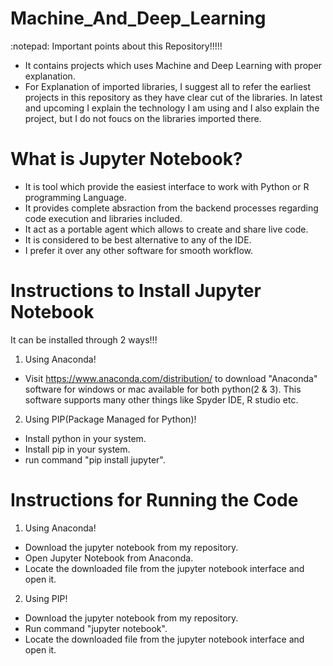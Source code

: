 # Machine_And_Deep_Learning

 :notepad: Important points about this Repository!!!!!

- It contains projects which uses Machine and Deep Learning with proper explanation.
- For Explanation of imported libraries, I suggest all to refer the earliest projects in this repository as they have clear cut of the libraries. In latest and upcoming I explain the technology I am using and I also explain the project, but I do not foucs on the libraries imported there. 


# What is Jupyter Notebook?

- It is tool which provide the easiest interface to work with Python or R programming Language.
- It provides complete absraction from the backend processes regarding code execution and libraries included.
- It act as a portable agent which allows to create and share live code.
- It is considered to be best alternative to any of the IDE.
- I prefer it over any other software for smooth workflow.


# Instructions to Install Jupyter Notebook

It can be installed through 2 ways!!!

1. Using Anaconda!

 - Visit https://www.anaconda.com/distribution/ to download "Anaconda" software for windows or mac available for both python(2 & 3). This software supports many other things like Spyder IDE, R studio etc. 

2. Using PIP(Package Managed for Python)!

 - Install python in your system.
 - Install pip in your system.
 - run command "pip install jupyter".


# Instructions for Running the Code

1. Using Anaconda!

 - Download the jupyter notebook from my repository.
 - Open Jupyter Notebook from Anaconda.
 - Locate the downloaded file from the jupyter notebook interface and open it.


2. Using PIP!

 - Download the jupyter notebook from my repository.
 - Run command "jupyter notebook".
 - Locate the downloaded file from the jupyter notebook interface and open it.
